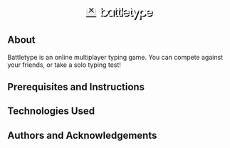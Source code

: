 <p align="center"> 
  <img src="./public/logo-cropped.svg" width="150px" alt="logo">
</p>

## About
Battletype is an online multiplayer typing game. You can compete against your friends, or take a solo typing test!

## Prerequisites and Instructions

## Technologies Used




## Authors and Acknowledgements

